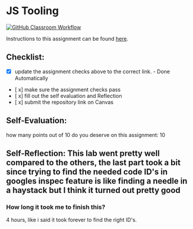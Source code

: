 JS Tooling
===================================
[![GitHub Classroom Workflow](https://github.com/irvinese/Tooling-Lab-Template/actions/workflows/classroom.yml/badge.svg)](https://github.com/irvinese/Tooling-Lab-Template/actions/workflows/classroom.yml)

Instructions to this assignment can be found [here](https://reedws.github.io/IT3049C/coursework/labs/tooling/).

## Checklist:
- [x] update the assignment checks above to the correct link. - Done Automatically
- [ x] make sure the assignment checks pass
- [ x] fill out the self evaluation and Reflection
- [ x] submit the repository link on Canvas

## Self-Evaluation: 
how many points out of 10 do you deserve on this assignment: 10

## Self-Reflection: This lab went pretty well compared to the others, the last part took a bit since trying to find the needed code ID's in googles inspec feature is like finding a needle in a haystack but I think it turned out pretty good


### How long it took me to finish this?

4 hours, like i said it took forever to find the right ID's.
